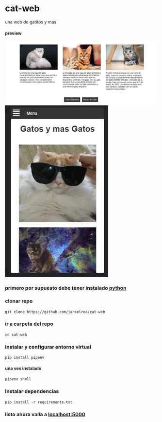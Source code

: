 # cat-web
una web de gatitos y mas

#### preview
<img src="previw1.jpg">
<img src="previw2.jpg">

### primero por supuesto debe tener instalado <a href="https://python.org">python<a>

### clonar repo
```
git clone https://github.com/janselroa/cat-web
```
### ir a carpeta del repo
```
cd cat-web
```

### Instalar y configurar entorno virtual
```
pip install pipenv
```
#### una ves instalado 
```
pipenv shell
```

### Instalar dependencias
```
pip install -r requirements.txt 
```

### listo ahora valla a <a href="http://localhost:5000">localhost:5000<a>
